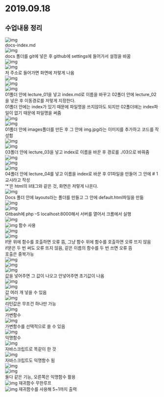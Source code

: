 # 2019.09.18
## 수업내용 정리

![img](./images4/1.png)<br>
docs-index.md<br>
![img](./images4/2.png)<br>
docs 폴더를 git에 넣은 후 github에 settings에 들어가서 설정을 바꿈<br>
![img](./images4/3.png)<br>
![img](./images4/4.png)<br>
저 주소로 들어가면 화면에 저렇게 나옴<br>
![img](./images4/5.png)<br>
![img](./images4/6.png)<br>
![img](./images4/7.png)<br>
01폴더 안에 lecture_01을 넣고 index.md로 이름을 바꾸고 02폴더 안에 lecture_02을 넣은 후 이동경로를 저렇게 지정한다.<br>
01폴더 안에는 index가 있기 때문에 파일명을 쓰지않아도 되지만 02폴더에는 index파일이 없기 때문에 파일명을 써줌<br>
![img](./images4/8.png)<br>
![img](./images4/9.png)<br>
01폴더 안에 images폴더를 만든 후 그 안에 img.jpg라는 이미지를 추가하고 코드를 작성함<br>
![img](./images4/10.png)<br>
![img](./images4/11.png)<br>
03폴더 안에 lecture_03을 넣고 index로 이름을 바꾼 후 경로를 ./03으로 바꿔줌<br>
![img](./images4/12.png)<br>
![img](./images4/13.png)<br>
![img](./images4/14.png)<br>
04폴더 안에 lecture_04를 넣고 이름을 index로 바꾼 후 01파일을 만들어 그 안에 # 1교시라고 작성<br>
‘*’은 html의 li태그와 같은 것, 화면은 저렇게 나온다.<br>
![img](./images4/15.png)<br>
Docs 폴더 안에 layouts라는 폴더를 만들고 그 안에 default.html파일을 만듦<br>
![img](./images4/16_1.png)<br>
![img](./images4/16_2.png)<br>
Gitbash에 php –S localhost:8000해서 서버를 열어서 크롬에서 실행<br>
![img](./images4/17.png)<br>
![img](./images4/18.png) 함수 사용<br>
![img](./images4/19.png)<br>
![img](./images4/20.png)<br>
If문 위에 함수를 호출하면 오류 뜸, 그냥 함수 위에 함수를 호출하면 오류 뜨지 않음<br>
if문은 두 번 써도 오류 뜨지 않음, 같은 이름의 함수를 두 번 쓰면 오류 뜸<br>
호출은 중복가능<br>
![img](./images4/21.png)<br>
![img](./images4/22.png)<br>
![img](./images4/23.png)<br>
값을 넣어주면 그 값이 나오고 안넣어주면 초기값이 나옴<br>
![img](./images4/24.png)<br>
![img](./images4/25.png)<br>
값 여러 개 넣을 수 있음<br>
![img](./images4/26.png)<br>
리턴값은 무조건 하나만 가능<br>
![img](./images4/27.png)<br>
가변함수<br>
![img](./images4/28.png)<br>
가변함수를 선택적으로 쓸 수 있음<br>
![img](./images4/29.png)<br>
익명함수<br>
![img](./images4/30.png)<br>
자바스크립트로 똑같이 한 것<br>
![img](./images4/31.png)<br>
자바스크립트도 익명함수 됨<br>
![img](./images4/32.png)<br>
![img](./images4/33.png)<br>
둘다 같은 기능, 오른쪽은 익명함수 활용<br>
![img](./images4/34.png) 재귀함수 무한루프<br>
![img](./images4/35.png) 재귀함수를 사용해 5~1까지 출력<br>